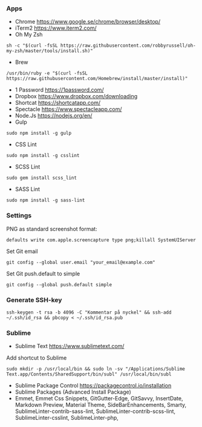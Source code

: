 ### Apps
- Chrome https://www.google.se/chrome/browser/desktop/
- iTerm2 https://www.iterm2.com/
- Oh My Zsh 
```
sh -c "$(curl -fsSL https://raw.githubusercontent.com/robbyrussell/oh-my-zsh/master/tools/install.sh)"
```
- Brew
```
/usr/bin/ruby -e "$(curl -fsSL https://raw.githubusercontent.com/Homebrew/install/master/install)"
```
- 1 Password https://1password.com/
- Dropbox https://www.dropbox.com/downloading
- Shortcat https://shortcatapp.com/
- Spectacle https://www.spectacleapp.com/
- Node.Js https://nodejs.org/en/
- Gulp
```
sudo npm install -g gulp
```
- CSS Lint
```
sudo npm install -g csslint
```
- SCSS Lint
```
sudo gem install scss_lint
```
- SASS Lint
```
sudo npm install -g sass-lint
```

### Settings
PNG as standard screenshot format:
```
defaults write com.apple.screencapture type png;killall SystemUIServer
```

Set Git email
```
git config --global user.email "your_email@example.com"
```

Set Git push.default to simple
```
git config --global push.default simple
```

### Generate SSH-key
```
ssh-keygen -t rsa -b 4096 -C "Kommentar på nyckel" && ssh-add ~/.ssh/id_rsa && pbcopy < ~/.ssh/id_rsa.pub
```

### Sublime
- Sublime Text https://www.sublimetext.com/



Add shortcut to Sublime
```
sudo mkdir -p /usr/local/bin && sudo ln -sv "/Applications/Sublime Text.app/Contents/SharedSupport/bin/subl" /usr/local/bin/subl
```
- Sublime Package Control https://packagecontrol.io/installation
- Sublime Packages (Advanced Install Package)
 -  Emmet,
    Emmet Css Snippets,
    GitGutter-Edge,
    GitSavvy,
    InsertDate,
    Markdown Preview,
    Material Theme,
    SideBarEnhancements,
    Smarty,
    SublimeLinter-contrib-sass-lint,
    SublimeLinter-contrib-scss-lint,
    SublimeLinter-csslint,
    SublimeLinter-php,
